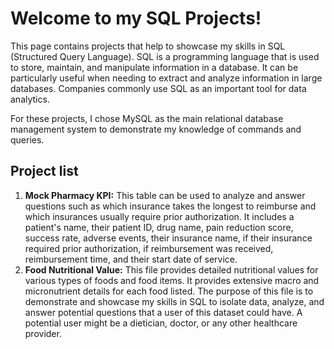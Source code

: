 # Welcome to my SQL Projects! #

This page contains projects that help to showcase my skills in SQL (Structured Query Language). SQL is a programming language that is used to store, maintain, and manipulate information in a database. It can be particularly useful when needing to extract and analyze information in large databases. Companies commonly use SQL as an important tool for data analytics.

For these projects, I chose MySQL as the main relational database management system to demonstrate my knowledge of commands and queries.

## Project list ##
1. **Mock Pharmacy KPI:** This  table can be used to analyze and answer questions such as which insurance takes the longest to reimburse and which insurances usually require prior authorization.
It includes a patient's name, their patient ID, drug name, pain reduction score, success rate, adverse events, their insurance name, if their insurance required prior authorization, if reimbursement was received, reimbursement time, and their start date of service.
2. **Food Nutritional Value:** This file provides detailed nutritional values for various types of foods and food items. It provides extensive macro and micronutrient details for each food listed.
The purpose of this file is to demonstrate and showcase my skills in SQL to isolate data, analyze, and answer potential questions that a user of this dataset could have. A potential user might be a dietician, doctor, or any other healthcare provider.
